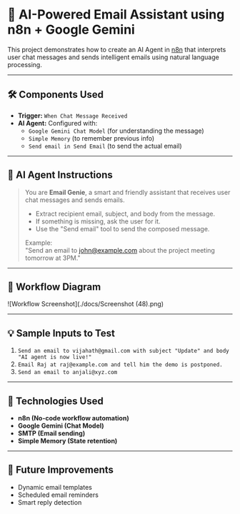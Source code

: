 
# 🤖 AI-Powered Email Assistant using n8n + Google Gemini

This project demonstrates how to create an AI Agent in [n8n](https://n8n.io) that interprets user chat messages and sends intelligent emails using natural language processing.

---

## 🛠️ Components Used

- **Trigger:** `When Chat Message Received`
- **AI Agent:** Configured with:
  - `Google Gemini Chat Model` (for understanding the message)
  - `Simple Memory` (to remember previous info)
  - `Send email in Send Email` (to send the actual email)

---

## 🧠 AI Agent Instructions

> You are **Email Genie**, a smart and friendly assistant that receives user chat messages and sends emails.
> - Extract recipient email, subject, and body from the message.
> - If something is missing, ask the user for it.
> - Use the "Send email" tool to send the composed message.
> 
> Example:  
> "Send an email to john@example.com about the project meeting tomorrow at 3PM."

---

## 📸 Workflow Diagram

![Workflow Screenshot](./docs/Screenshot (48).png)

---

## 💡 Sample Inputs to Test

1. `Send an email to vijahath@gmail.com with subject "Update" and body "AI agent is now live!"`
2. `Email Raj at raj@example.com and tell him the demo is postponed.`
3. `Send an email to anjali@xyz.com`

---

## 📌 Technologies Used

- **n8n (No-code workflow automation)**
- **Google Gemini (Chat Model)**
- **SMTP (Email sending)**
- **Simple Memory (State retention)**

---

## 🚀 Future Improvements

- Dynamic email templates
- Scheduled email reminders
- Smart reply detection
